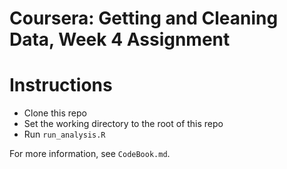 # Coursera: Getting and Cleaning Data, Week 4 Assignment

# Instructions
* Clone this repo
* Set the working directory to the root of this repo
* Run `run_analysis.R`

For more information, see `CodeBook.md`.
